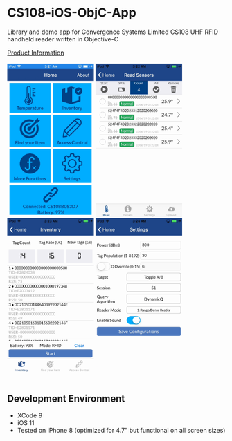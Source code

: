 # CS108-iOS-ObjC-App

Library and demo app for Convergence Systems Limited CS108 UHF RFID handheld reader written in Objective-C

[Product Information](https://www.convergence.com.hk/cs108/)
<br><br>
<img src="app_img/Home.png" width="200"/>&nbsp;<img src="app_img/Inventory-tag.png" width="200"/><br><img src="app_img/Inventory-barcode.png" width="200"/>&nbsp;<img src="app_img/Settings.png" width="200"/>
<br><br>

## Development Environment
- XCode 9
- iOS 11
- Tested on iPhone 8 (optimized for 4.7" but functional on all screen sizes) 
